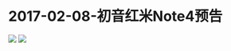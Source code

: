 # 2017-02-08-初音红米Note4预告
![](https://bilicover2017.github.io/PC/2017-02-08-1.jpg)
![](https://bilicover2017.github.io/PC/2017-02-08-2.jpg)